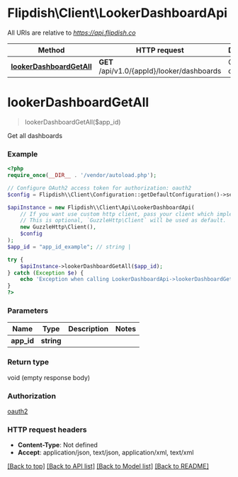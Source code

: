 # Flipdish\\Client\LookerDashboardApi

All URIs are relative to *https://api.flipdish.co*

Method | HTTP request | Description
------------- | ------------- | -------------
[**lookerDashboardGetAll**](LookerDashboardApi.md#lookerDashboardGetAll) | **GET** /api/v1.0/{appId}/looker/dashboards | Get all dashboards


# **lookerDashboardGetAll**
> lookerDashboardGetAll($app_id)

Get all dashboards

### Example
```php
<?php
require_once(__DIR__ . '/vendor/autoload.php');

// Configure OAuth2 access token for authorization: oauth2
$config = Flipdish\\Client\Configuration::getDefaultConfiguration()->setAccessToken('YOUR_ACCESS_TOKEN');

$apiInstance = new Flipdish\\Client\Api\LookerDashboardApi(
    // If you want use custom http client, pass your client which implements `GuzzleHttp\ClientInterface`.
    // This is optional, `GuzzleHttp\Client` will be used as default.
    new GuzzleHttp\Client(),
    $config
);
$app_id = "app_id_example"; // string | 

try {
    $apiInstance->lookerDashboardGetAll($app_id);
} catch (Exception $e) {
    echo 'Exception when calling LookerDashboardApi->lookerDashboardGetAll: ', $e->getMessage(), PHP_EOL;
}
?>
```

### Parameters

Name | Type | Description  | Notes
------------- | ------------- | ------------- | -------------
 **app_id** | **string**|  |

### Return type

void (empty response body)

### Authorization

[oauth2](../../README.md#oauth2)

### HTTP request headers

 - **Content-Type**: Not defined
 - **Accept**: application/json, text/json, application/xml, text/xml

[[Back to top]](#) [[Back to API list]](../../README.md#documentation-for-api-endpoints) [[Back to Model list]](../../README.md#documentation-for-models) [[Back to README]](../../README.md)

